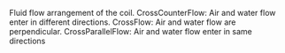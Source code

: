Fluid flow arrangement of the coil.
CrossCounterFlow: Air and water flow enter in different directions.
CrossFlow: Air and water flow are perpendicular.
CrossParallelFlow: Air and water flow enter in same directions